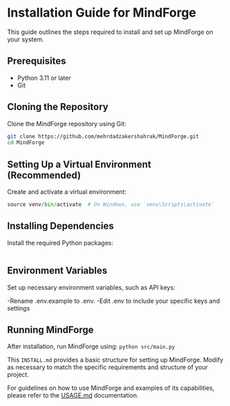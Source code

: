 # Installation Guide for MindForge

This guide outlines the steps required to install and set up MindForge on your system.

## Prerequisites
- Python 3.11 or later
- Git

## Cloning the Repository
Clone the MindForge repository using Git:
```bash
git clone https://github.com/mehrdadzakershahrak/MindForge.git
cd MindForge
```

## Setting Up a Virtual Environment (Recommended)
Create and activate a virtual environment:
```python -m venv venv
source venv/bin/activate  # On Windows, use `venv\Scripts\activate`
```

## Installing Dependencies
Install the required Python packages:
```pip install -r requirements.txt
```

## Environment Variables
Set up necessary environment variables, such as API keys:

-Rename .env.example to .env.
-Edit .env to include your specific keys and settings

## Running MindForge
After installation, run MindForge using:
```python src/main.py```

This `INSTALL.md` provides a basic structure for setting up MindForge. Modify as necessary to match the specific requirements and structure of your project.

For guidelines on how to use MindForge and examples of its capabilities, please refer to the [USAGE.md](docs/USAGE.md)  documentation.